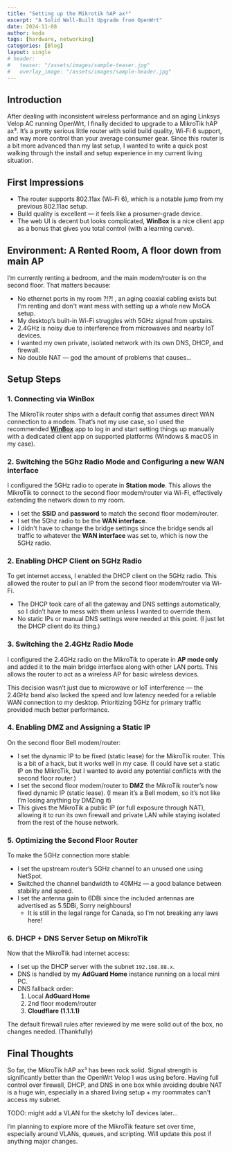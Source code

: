 ```yaml
---
title: "Setting up the Mikrotik hAP ax³"
excerpt: "A Solid Well-Built Upgrade from OpenWrt"
date: 2024-11-08
author: koda
tags: [hardware, networking]
categories: [Blog]
layout: single
# header:
#   teaser: "/assets/images/sample-teaser.jpg"
#   overlay_image: "/assets/images/sample-header.jpg"
---
```


## Introduction

After dealing with inconsistent wireless performance and an aging Linksys Velop AC running OpenWrt, I finally decided to upgrade to a MikroTik hAP ax³. It’s a pretty serious little router with solid build quality, Wi-Fi 6 support, and way more control than your average consumer gear. Since this router is a bit more advanced than my last setup, I wanted to write a quick post walking through the install and setup experience in my current living situation.

## First Impressions

- The router supports 802.11ax (Wi-Fi 6), which is a notable jump from my previous 802.11ac setup.
- Build quality is excellent — it feels like a prosumer-grade device.
- The web UI is decent but looks complicated, **WinBox** is a nice client app as a bonus that gives you total control (with a learning curve).

## Environment: A Rented Room, A floor down from main AP
 
I’m currently renting a bedroom, and the main modem/router is on the second floor. That matters because:

- No ethernet ports in my room ?!?! , an aging coaxial cabling exists but I'm renting and don't want mess with setting up a whole new MoCA setup.
- My desktop’s built-in Wi-Fi struggles with 5GHz signal from upstairs.
- 2.4GHz is noisy due to interference from microwaves and nearby IoT devices.
- I wanted my own private, isolated network with its own DNS, DHCP, and firewall.
- No double NAT — god the amount of problems that causes...

## Setup Steps

### 1. Connecting via WinBox

The MikroTik router ships with a default config that assumes direct WAN connection to a modem. That’s not my use case, so I used the recommended [**WinBox**](https://mikrotik.com/download) app to log in and start setting things up manually with a dedicated client app on supported platforms (Windows & macOS in my case).

### 2. Switching the 5Ghz Radio Mode and Configuring a new WAN interface

I configured the 5GHz radio to operate in **Station mode**. This allows the MikroTik to connect to the second floor modem/router via Wi-Fi, effectively extending the network down to my room.
- I set the **SSID** and **password** to match the second floor modem/router.
- I set the 5Ghz radio to be the **WAN interface**. 
- I didn't have to change the bridge settings since the bridge sends all traffic to whatever the **WAN interface** was set to, which is now the 5GHz radio.

### 2. Enabling DHCP Client on 5GHz Radio

To get internet access, I enabled the DHCP client on the 5GHz radio. This allowed the router to pull an IP from the second floor modem/router via Wi-Fi. 
- The DHCP took care of all the gateway and DNS settings automatically, so I didn’t have to mess with them unless I wanted to override them.
- No static IPs or manual DNS settings were needed at this point. (I just let the DHCP client do its thing.)


### 3. Switching the 2.4GHz Radio Mode

I configured the 2.4GHz radio on the MikroTik to operate in **AP mode only** and added it to the main bridge interface along with other LAN ports. This allows the router to act as a wireless AP for basic wireless devices.

This decision wasn’t just due to microwave or IoT interference — the 2.4GHz band also lacked the speed and low latency needed for a reliable WAN connection to my desktop. Prioritizing 5GHz for primary traffic provided much better performance.

### 4. Enabling DMZ and Assigning a Static IP

On the second floor Bell modem/router:

- I set the dynamic IP to be fixed (static lease) for the MikroTik router. This is a bit of a hack, but it works well in my case. (I could have set a static IP on the MikroTik, but I wanted to avoid any potential conflicts with the second floor router.)
- I set the second floor modem/router to **DMZ** the MikroTik router’s now fixed dynamic IP (static lease). (I mean it’s a Bell modem, so it’s not like I’m losing anything by DMZing it)
- This gives the MikroTik a public IP (or full exposure through NAT), allowing it to run its own firewall and private LAN while staying isolated from the rest of the house network.

### 5. Optimizing the Second Floor Router

To make the 5GHz connection more stable:

- I set the upstream router’s 5GHz channel to an unused one using NetSpot.
- Switched the channel bandwidth to 40MHz — a good balance between stability and speed.
- I set the antenna gain to 6DBi since the included antennas are advertised as 5.5DBi, Sorry neighbours!
    - It is still in the legal range for Canada, so I’m not breaking any laws here!

### 6. DHCP + DNS Server Setup on MikroTik

Now that the MikroTik had internet access:

- I set up the DHCP server with the subnet `192.168.88.x`.
- DNS is handled by my **AdGuard Home** instance running on a local mini PC.
- DNS fallback order:
  1. Local **AdGuard Home**
  2. 2nd floor modem/router
  3. **Cloudflare (1.1.1.1)**

The default firewall rules after reviewed by me were solid out of the box, no changes needed. (Thankfully)

## Final Thoughts

So far, the MikroTik hAP ax³ has been rock solid. Signal strength is significantly better than the OpenWrt Velop I was using before. Having full control over firewall, DHCP, and DNS in one box while avoiding double NAT is a huge win, especially in a shared living setup + my roommates can't access my subnet. 

TODO: might add a VLAN for the sketchy IoT devices later...

I’m planning to explore more of the MikroTik feature set over time, especially around VLANs, queues, and scripting. Will update this post if anything major changes.
